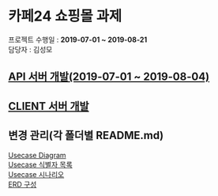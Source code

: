# 카페24 쇼핑몰 과제 
프로젝트 수행일 : **2019-07-01 ~ 2019-08-21** <br/>
담당자 : 김성모 <br/>

## [API 서버 개발(2019-07-01 ~ 2019-08-04)](https://github.com/MaximSungmo/cafe24_shoppingmall_project/wiki/API-%EC%84%9C%EB%B2%84-%EA%B0%9C%EB%B0%9C) <br/>
## [CLIENT 서버 개발](https://github.com/MaximSungmo/cafe24_shoppingmall_project/wiki/CLIENT-%EC%84%9C%EB%B2%84-%EA%B0%9C%EB%B0%9C) <br/>


## 변경 관리(각 폴더별 README.md)
[Usecase Diagram](https://github.com/MaximSungmo/cafe24_shoppingmall_project/tree/master/Usecase#usecase-diagram) <br/>
[Usecase 식별자 목록](https://github.com/MaximSungmo/cafe24_shoppingmall_project/tree/master/Usecase#usecase-%EC%8B%9D%EB%B3%84%EC%9E%90-%EB%AA%A9%EB%A1%9D) <br/>
[Usecase 시나리오](https://github.com/MaximSungmo/cafe24_shoppingmall_project/tree/master/Usecase#usecase-%EC%8B%9C%EB%82%98%EB%A6%AC%EC%98%A4) <br/>
[ERD 구성](https://github.com/MaximSungmo/cafe24_shoppingmall_project/blob/master/ERD/README.md)<br/>

